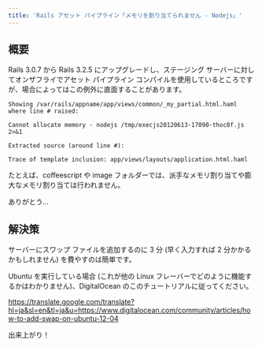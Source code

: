 ```yaml
---
title: 'Rails アセット パイプライン「メモリを割り当てられません - Nodejs」'
---
```


## 概要
Rails 3.0.7 から Rails 3.2.5 にアップグレードし、ステージング サーバーに対してオンザフライでアセット パイプライン コンパイルを使用しているところですが、場合によってはこの例外に直面することがあります。

```
Showing /var/rails/appname/app/views/common/_my_partial.html.haml where line # raised:

Cannot allocate memory - nodejs /tmp/execjs20120613-17090-thoc8f.js 2>&1

Extracted source (around line #):

Trace of template inclusion: app/views/layouts/application.html.haml

```
たとえば、coffeescript や image フォルダーでは、派手なメモリ割り当てや膨大なメモリ割り当ては行われません。

ありがとう...

## 解決策
サーバーにスワップ ファイルを追加するのに 3 分 (早く入力すれば 2 分かかるかもしれません) を費やすのは簡単です。

Ubuntu を実行している場合 (これが他の Linux フレーバーでどのように機能するかはわかりません)、DigitalOcean のこのチュートリアルに従ってください。

https://translate.google.com/translate?hl=ja&sl=en&tl=ja&u=https://www.digitalocean.com/community/articles/how-to-add-swap-on-ubuntu-12-04

出来上がり！

